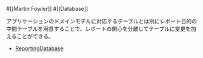#[[Martin Fowler]] #[[Database]]

アプリケーションのドメインモデルに対応するテーブルとは別にレポート目的の中間テーブルを用意することで、レポートの関心を分離してテーブルに変更を加えることができる。

- [ReportingDatabase](https://bliki-ja.github.io/ReportingDatabase)